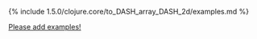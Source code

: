 {% include 1.5.0/clojure.core/to_DASH_array_DASH_2d/examples.md %}

[Please add examples!](https://github.com/arrdem/grimoire/edit/master/_includes/1.6.0/clojure.core/to_DASH_array_DASH_2d/examples.md)
